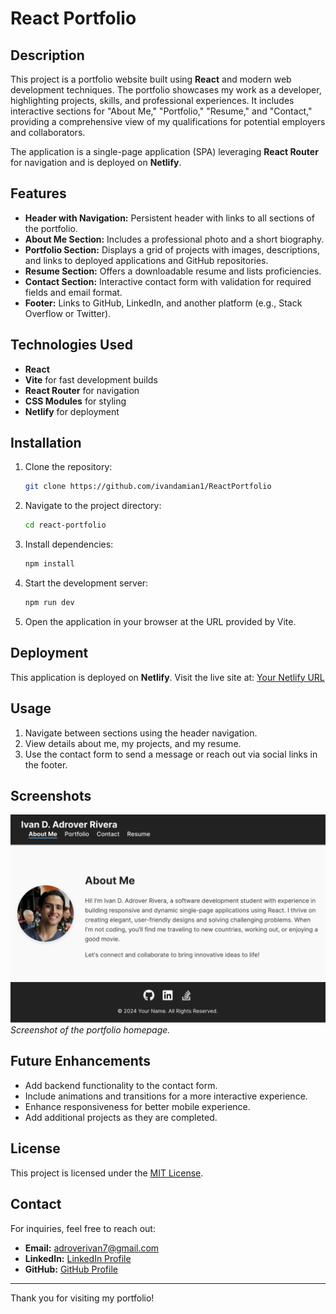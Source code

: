 # React Portfolio

## Description
This project is a portfolio website built using **React** and modern web development techniques. The portfolio showcases my work as a developer, highlighting projects, skills, and professional experiences. It includes interactive sections for "About Me," "Portfolio," "Resume," and "Contact," providing a comprehensive view of my qualifications for potential employers and collaborators.

The application is a single-page application (SPA) leveraging **React Router** for navigation and is deployed on **Netlify**.

## Features
- **Header with Navigation:** Persistent header with links to all sections of the portfolio.
- **About Me Section:** Includes a professional photo and a short biography.
- **Portfolio Section:** Displays a grid of projects with images, descriptions, and links to deployed applications and GitHub repositories.
- **Resume Section:** Offers a downloadable resume and lists proficiencies.
- **Contact Section:** Interactive contact form with validation for required fields and email format.
- **Footer:** Links to GitHub, LinkedIn, and another platform (e.g., Stack Overflow or Twitter).


## Technologies Used
- **React**
- **Vite** for fast development builds
- **React Router** for navigation
- **CSS Modules** for styling
- **Netlify** for deployment

## Installation
1. Clone the repository:
   ```bash
   git clone https://github.com/ivandamian1/ReactPortfolio
   ```
2. Navigate to the project directory:
   ```bash
   cd react-portfolio
   ```
3. Install dependencies:
   ```bash
   npm install
   ```
4. Start the development server:
   ```bash
   npm run dev
   ```
5. Open the application in your browser at the URL provided by Vite.

## Deployment
This application is deployed on **Netlify**. Visit the live site at: [Your Netlify URL](https://ivandeveloperportfolio.netlify.app/)

## Usage
1. Navigate between sections using the header navigation.
2. View details about me, my projects, and my resume.
3. Use the contact form to send a message or reach out via social links in the footer.



## Screenshots
![Portfolio Screenshot](https://raw.githubusercontent.com/ivandamian1/ReactPortfolio/refs/heads/main/Screen%20Shot%202024-12-21%20at%202.39.16%20PM.png)  
*Screenshot of the portfolio homepage.*

## Future Enhancements
- Add backend functionality to the contact form.
- Include animations and transitions for a more interactive experience.
- Enhance responsiveness for better mobile experience.
- Add additional projects as they are completed.

## License
This project is licensed under the [MIT License](https://opensource.org/licenses/MIT).

## Contact
For inquiries, feel free to reach out:
- **Email:** adroverivan7@gmail.com
- **LinkedIn:** [LinkedIn Profile](https://www.linkedin.com/in/ivan-adrover-3a0b76218/)
- **GitHub:** [GitHub Profile](https://github.com/ivandamian1)

---

Thank you for visiting my portfolio!
